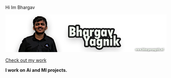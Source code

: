 Hi Im Bhargav

![](img/bcy.png)

[Check out my work](www.bhargavyagnik.ml)

**I work on Ai and Ml projects.**
